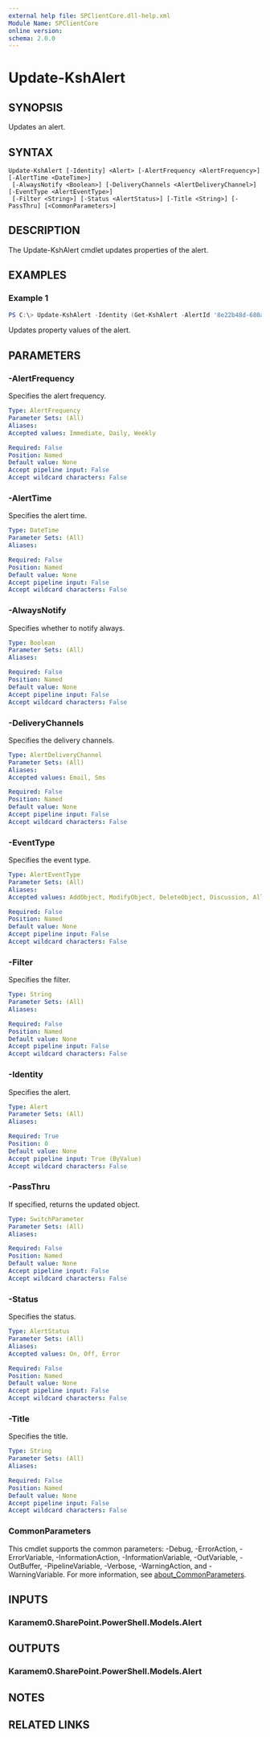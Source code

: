 ```yaml
---
external help file: SPClientCore.dll-help.xml
Module Name: SPClientCore
online version:
schema: 2.0.0
---
```


# Update-KshAlert

## SYNOPSIS
Updates an alert.

## SYNTAX

```
Update-KshAlert [-Identity] <Alert> [-AlertFrequency <AlertFrequency>] [-AlertTime <DateTime>]
 [-AlwaysNotify <Boolean>] [-DeliveryChannels <AlertDeliveryChannel>] [-EventType <AlertEventType>]
 [-Filter <String>] [-Status <AlertStatus>] [-Title <String>] [-PassThru] [<CommonParameters>]
```

## DESCRIPTION
The Update-KshAlert cmdlet updates properties of the alert.

## EXAMPLES

### Example 1
```powershell
PS C:\> Update-KshAlert -Identity (Get-KshAlert -AlertId '8e22b48d-680a-493a-b3d1-b4607108a94a') -Status 'Off'
```

Updates property values of the alert.

## PARAMETERS

### -AlertFrequency
Specifies the alert frequency.

```yaml
Type: AlertFrequency
Parameter Sets: (All)
Aliases:
Accepted values: Immediate, Daily, Weekly

Required: False
Position: Named
Default value: None
Accept pipeline input: False
Accept wildcard characters: False
```

### -AlertTime
Specifies the alert time.

```yaml
Type: DateTime
Parameter Sets: (All)
Aliases:

Required: False
Position: Named
Default value: None
Accept pipeline input: False
Accept wildcard characters: False
```

### -AlwaysNotify
Specifies whether to notify always.

```yaml
Type: Boolean
Parameter Sets: (All)
Aliases:

Required: False
Position: Named
Default value: None
Accept pipeline input: False
Accept wildcard characters: False
```

### -DeliveryChannels
Specifies the delivery channels.

```yaml
Type: AlertDeliveryChannel
Parameter Sets: (All)
Aliases:
Accepted values: Email, Sms

Required: False
Position: Named
Default value: None
Accept pipeline input: False
Accept wildcard characters: False
```

### -EventType
Specifies the event type.

```yaml
Type: AlertEventType
Parameter Sets: (All)
Aliases:
Accepted values: AddObject, ModifyObject, DeleteObject, Discussion, All

Required: False
Position: Named
Default value: None
Accept pipeline input: False
Accept wildcard characters: False
```

### -Filter
Specifies the filter.

```yaml
Type: String
Parameter Sets: (All)
Aliases:

Required: False
Position: Named
Default value: None
Accept pipeline input: False
Accept wildcard characters: False
```

### -Identity
Specifies the alert.

```yaml
Type: Alert
Parameter Sets: (All)
Aliases:

Required: True
Position: 0
Default value: None
Accept pipeline input: True (ByValue)
Accept wildcard characters: False
```

### -PassThru
If specified, returns the updated object.

```yaml
Type: SwitchParameter
Parameter Sets: (All)
Aliases:

Required: False
Position: Named
Default value: None
Accept pipeline input: False
Accept wildcard characters: False
```

### -Status
Specifies the status.

```yaml
Type: AlertStatus
Parameter Sets: (All)
Aliases:
Accepted values: On, Off, Error

Required: False
Position: Named
Default value: None
Accept pipeline input: False
Accept wildcard characters: False
```

### -Title
Specifies the title.

```yaml
Type: String
Parameter Sets: (All)
Aliases:

Required: False
Position: Named
Default value: None
Accept pipeline input: False
Accept wildcard characters: False
```

### CommonParameters
This cmdlet supports the common parameters: -Debug, -ErrorAction, -ErrorVariable, -InformationAction, -InformationVariable, -OutVariable, -OutBuffer, -PipelineVariable, -Verbose, -WarningAction, and -WarningVariable. For more information, see [about_CommonParameters](http://go.microsoft.com/fwlink/?LinkID=113216).

## INPUTS

### Karamem0.SharePoint.PowerShell.Models.Alert

## OUTPUTS

### Karamem0.SharePoint.PowerShell.Models.Alert

## NOTES

## RELATED LINKS
